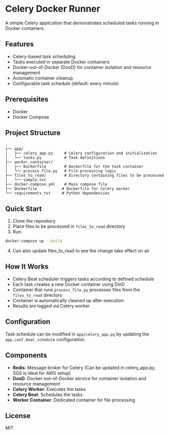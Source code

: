 # Celery Docker Runner

A simple Celery application that demonstrates scheduled tasks running in Docker containers.

## Features
- Celery-based task scheduling
- Tasks executed in separate Docker containers
- Docker-out-of-Docker (DooD) for container isolation and resource management
- Automatic container cleanup
- Configurable task schedule (default: every minute)

## Prerequisites
- Docker
- Docker Compose

## Project Structure
```
.
├── app/
│   ├── celery_app.py     # Celery configuration and initialization
│   └── tasks.py          # Task definitions
├── worker_container/
│   ├── Dockerfile        # Dockerfile for the task container
│   └── process_file.py   # File processing logic
├── files_to_read/        # Directory containing files to be processed
│   └── sample.txt
├── docker-compose.yml    # Main compose file
├── Dockerfile           # Dockerfile for Celery worker
└── requirements.txt     # Python dependencies
```

## Quick Start
1. Clone the repository
2. Place files to be processed in `files_to_read` directory
3. Run:
```bash
docker-compose up --build
```
4. Can also update files_to_read to see the change take effect on air

## How It Works
- Celery Beat scheduler triggers tasks according to defined schedule
- Each task creates a new Docker container using DinD
- Container that runs  `process_file.py` processes files from the `files_to_read` directory
- Container is automatically cleaned up after execution
- Results are logged via Celery worker

## Configuration
Task schedule can be modified in `app/celery_app.py` by updating the `app.conf.beat_schedule` configuration.

## Components
- **Redis**: Message broker for Celery (Can be updated in celery_app.py, SQS is ideal for AWS setup)
- **DooD**: Docker-out-of-Docker service for container isolation and resource management
- **Celery Worker**: Executes the tasks
- **Celery Beat**: Schedules the tasks
- **Worker Container**: Dedicated container for file processing

## License
MIT
